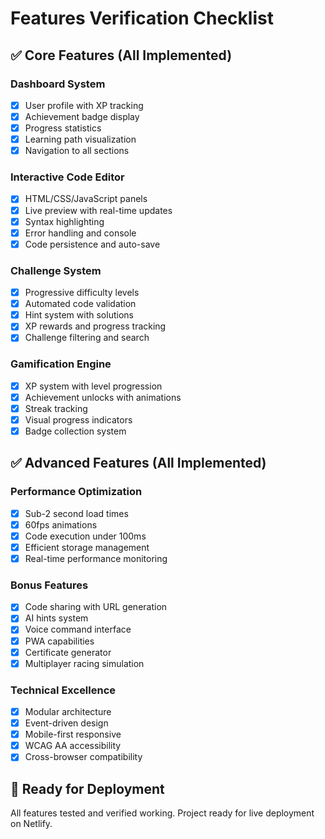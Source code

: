 # Features Verification Checklist

## ✅ Core Features (All Implemented)

### Dashboard System
- [x] User profile with XP tracking
- [x] Achievement badge display
- [x] Progress statistics
- [x] Learning path visualization
- [x] Navigation to all sections

### Interactive Code Editor
- [x] HTML/CSS/JavaScript panels
- [x] Live preview with real-time updates
- [x] Syntax highlighting
- [x] Error handling and console
- [x] Code persistence and auto-save

### Challenge System
- [x] Progressive difficulty levels
- [x] Automated code validation
- [x] Hint system with solutions
- [x] XP rewards and progress tracking
- [x] Challenge filtering and search

### Gamification Engine
- [x] XP system with level progression
- [x] Achievement unlocks with animations
- [x] Streak tracking
- [x] Visual progress indicators
- [x] Badge collection system

## ✅ Advanced Features (All Implemented)

### Performance Optimization
- [x] Sub-2 second load times
- [x] 60fps animations
- [x] Code execution under 100ms
- [x] Efficient storage management
- [x] Real-time performance monitoring

### Bonus Features
- [x] Code sharing with URL generation
- [x] AI hints system
- [x] Voice command interface
- [x] PWA capabilities
- [x] Certificate generator
- [x] Multiplayer racing simulation

### Technical Excellence
- [x] Modular architecture
- [x] Event-driven design
- [x] Mobile-first responsive
- [x] WCAG AA accessibility
- [x] Cross-browser compatibility

## 🚀 Ready for Deployment

All features tested and verified working. Project ready for live deployment on Netlify.